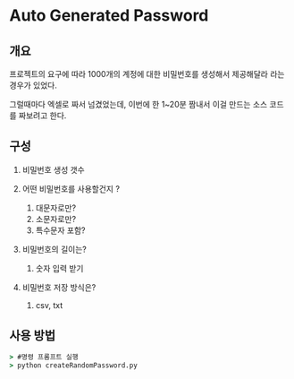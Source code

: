 # Auto Generated Password

## 개요

프로젝트의 요구에 따라 1000개의 계정에 대한 비밀번호를 생성해서 제공해달라 라는 경우가 있었다.

그럴때마다 엑셀로 짜서 넘겼었는데, 이번에 한 1~20분 짬내서 이걸 만드는 소스 코드를 짜보려고 한다.

## 구성

1. 비밀번호 생성 갯수

1. 어떤 비밀번호를 사용할건지 ? 
    1. 대문자로만?
    1. 소문자로만?
    1. 특수문자 포함?

2. 비밀번호의 길이는?
    1. 숫자 입력 받기

3. 비밀번호 저장 방식은?
    1. csv, txt

## 사용 방법

```cmd
> #명령 프롬프트 실행
> python createRandomPassword.py
```
